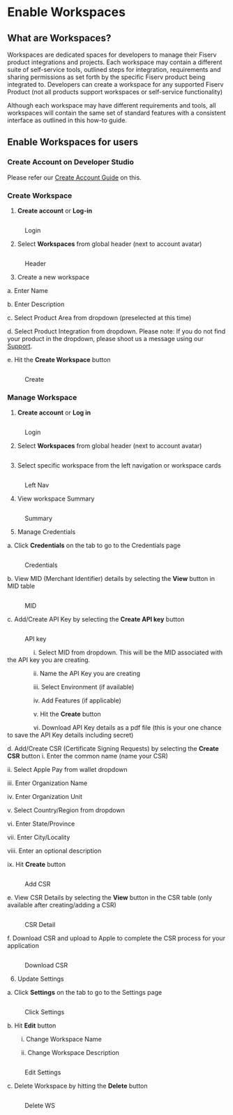 # Enable Workspaces

## What are Workspaces?

Workspaces are dedicated spaces for developers to manage their Fiserv product integrations and projects. Each workspace may contain a different suite of self-service tools, outlined steps for integration, requirements and sharing permissions as set forth by the specific Fiserv product being integrated to. Developers can create a workspace for any supported Fiserv Product (not all products support workspaces or self-service functionality)

Although each workspace may have different requirements and tools, all workspaces will contain the same set of standard features with a consistent interface as outlined in this how-to guide.

## Enable Workspaces for users

### Create Account on Developer Studio

Please refer our [Create Account Guide](enable-workspaces.md#create-account-on-developer-studio) on this.

### Create Workspace

1. **Create account** or **Log-in**&#x20;

<figure><img src=".gitbook/assets/workspace_how_to_create_1.png" alt=""><figcaption><p>Login</p></figcaption></figure>

2. Select **Workspaces** from global header (next to account avatar)

<figure><img src=".gitbook/assets/workspace_how_to_create_2.png" alt=""><figcaption><p>Header</p></figcaption></figure>

3. Create a new workspace&#x20;

&#x20;      a. Enter Name

&#x20;      b. Enter Description

&#x20;      c. Select Product Area from dropdown (preselected at this time)

&#x20;      d. Select Product Integration from dropdown. Please note: If you do not find your product in the dropdown, please shoot us a message using our [Support](https://github.com/fiserv/support/issues).

&#x20;     e. Hit the **Create Workspace** button

<figure><img src=".gitbook/assets/workspace_how_to_create_3.png" alt=""><figcaption><p>Create</p></figcaption></figure>

### Manage Workspace

1. **Create account** or **Log in**

<figure><img src=".gitbook/assets/workspace_how_to_manage_1.png" alt=""><figcaption><p>Login</p></figcaption></figure>

2. Select **Workspaces** from global header (next to account avatar)

<figure><img src=".gitbook/assets/workspace_how_to_manage_2.png" alt=""><figcaption></figcaption></figure>

3. Select specific workspace from the left navigation or workspace cards

<figure><img src=".gitbook/assets/workspace_how_to_manage_3 (1).png" alt=""><figcaption><p>Left Nav</p></figcaption></figure>

4. View workspace Summary

<figure><img src=".gitbook/assets/workspace_how_to_manage_4.png" alt=""><figcaption><p>Summary</p></figcaption></figure>

5. Manage Credentials

&#x20;   a. Click **Credentials** on the tab to go to the Credentials page

<figure><img src=".gitbook/assets/workspace_how_to_manage_5.png" alt=""><figcaption><p>Credentials</p></figcaption></figure>

&#x20;   b. View MID (Merchant Identifier) details by selecting the **View** button in MID table

<figure><img src=".gitbook/assets/workspace_how_to_manage_6.png" alt=""><figcaption><p>MID</p></figcaption></figure>

&#x20;  c. Add/Create API Key by selecting the **Create API key** button

<figure><img src=".gitbook/assets/workspace_how_to_manage_7.png" alt=""><figcaption><p>API key</p></figcaption></figure>

     i. Select MID from dropdown. This will be the MID associated with the API key you are creating.

     ii. Name the API Key you are creating

     iii. Select Environment (if available)

     iv. Add Features (if applicable)

     v. Hit the **Create** button

     vi. Download API Key details as a pdf file (this is your one chance to save the API Key details including secret)

d. Add/Create CSR (Certificate Signing Requests) by selecting the **Create CSR** button             i. Enter the common name (name your CSR)

&#x20;            ii. Select Apple Pay from wallet dropdown

&#x20;            iii. Enter Organization Name

&#x20;            iv. Enter Organization Unit

&#x20;            v. Select Country/Region from dropdown

&#x20;            vi. Enter State/Province

&#x20;            vii. Enter City/Locality

&#x20;            viii. Enter an optional description

&#x20;            ix. Hit **Create** button

<figure><img src=".gitbook/assets/workspace_how_to_manage_10.png" alt=""><figcaption><p>Add CSR</p></figcaption></figure>

e. View CSR Details by selecting the **View** button in the CSR table (only available after creating/adding a CSR)

<figure><img src=".gitbook/assets/workspace_how_to_manage_11.png" alt=""><figcaption><p>CSR Detail</p></figcaption></figure>

f. Download CSR and upload to Apple to complete the CSR process for your application

<figure><img src=".gitbook/assets/workspace_how_to_manage_12.png" alt=""><figcaption><p>Download CSR</p></figcaption></figure>

6. Update Settings

a. Click **Settings** on the tab to go to the Settings page

<figure><img src=".gitbook/assets/workspace_how_to_manage_13.png" alt=""><figcaption><p>Click Settings</p></figcaption></figure>

b. Hit **Edit** button

   i. Change Workspace Name

   ii. Change Workspace Description

<figure><img src=".gitbook/assets/workspace_how_to_manage_14.png" alt=""><figcaption><p>Edit Settings</p></figcaption></figure>

c. Delete Workspace by hitting the **Delete** button

<figure><img src=".gitbook/assets/workspace_how_to_manage_15.png" alt=""><figcaption><p>Delete WS</p></figcaption></figure>
